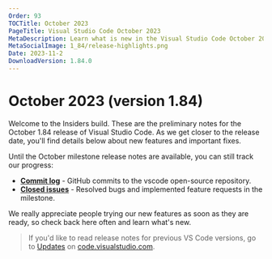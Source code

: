 ```yaml
---
Order: 93
TOCTitle: October 2023
PageTitle: Visual Studio Code October 2023
MetaDescription: Learn what is new in the Visual Studio Code October 2023 Release (1.84)
MetaSocialImage: 1_84/release-highlights.png
Date: 2023-11-2
DownloadVersion: 1.84.0
---
```

# October 2023 (version 1.84)

<!-- DOWNLOAD_LINKS_PLACEHOLDER -->

Welcome to the Insiders build. These are the preliminary notes for the October 1.84 release of Visual Studio Code. As we get closer to the release date, you'll find details below about new features and important fixes.

Until the October milestone release notes are available, you can still track our progress:

* **[Commit log](https://github.com/Microsoft/vscode/commits/main)** - GitHub commits to the vscode open-source repository.
* **[Closed issues](https://github.com/Microsoft/vscode/issues?q=is%3Aissue+milestone%3A%22October+2023%22+is%3Aclosed)** - Resolved bugs and implemented feature requests in the milestone.

We really appreciate people trying our new features as soon as they are ready, so check back here often and learn what's new.

>If you'd like to read release notes for previous VS Code versions, go to [Updates](https://code.visualstudio.com/updates) on [code.visualstudio.com](https://code.visualstudio.com).

<a id="scroll-to-top" role="button" title="Scroll to top" aria-label="scroll to top" href="#"><span class="icon"></span></a>
<link rel="stylesheet" type="text/css" href="css/inproduct_releasenotes.css"/>

